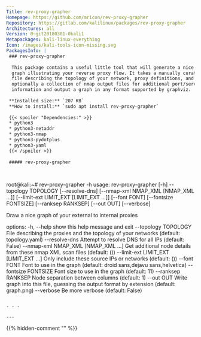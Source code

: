```yaml
---
Title: rev-proxy-grapher
Homepage: https://github.com/mricon/rev-proxy-grapher
Repository: https://gitlab.com/kalilinux/packages/rev-proxy-grapher
Architectures: all
Version: 0~git20180301-0kali1
Metapackages: kali-linux-everything 
Icon: /images/kali-tools-icon-missing.svg
PackagesInfo: |
 ### rev-proxy-grapher
 
  This package contains a useful little tool that will generate a nice graphviz
  graph illustrating your reverse proxy flow. It takes a manually curated YAML
  file describing the topology of your network, proxy definitions, and
  optionally a collection of nmap output files for additional port/service
  information and output a graph in any format supported by graphviz.
 
 **Installed size:** `207 KB`  
 **How to install:** `sudo apt install rev-proxy-grapher`  
 
 {{< spoiler "Dependencies:" >}}
 * python3
 * python3-netaddr
 * python3-nmap
 * python3-pydotplus
 * python3-yaml
 {{< /spoiler >}}
 
 ##### rev-proxy-grapher
 
 
 ```
 root@kali:~# rev-proxy-grapher -h
 usage: rev-proxy-grapher [-h] --topology TOPOLOGY [--resolve-dns]
                          [--nmap-xml NMAP_XML [NMAP_XML ...]]
                          [--limit-ext LIMIT_EXT [LIMIT_EXT ...]] [--font FONT]
                          [--fontsize FONTSIZE] [--ranksep RANKSEP] [--out OUT]
                          [--verbose]
 
 Draw a nice graph of your external to internal proxies
 
 options:
   -h, --help            show this help message and exit
   --topology TOPOLOGY   File describing the proxies and the topology of your
                         networks (default: topology.yaml)
   --resolve-dns         Attempt to resolve DNS for all IPs (default: False)
   --nmap-xml NMAP_XML [NMAP_XML ...]
                         Get additional node details from these nmap XML scan
                         files (default: ())
   --limit-ext LIMIT_EXT [LIMIT_EXT ...]
                         Only include these source IPs or networks (default:
                         ())
   --font FONT           Font to use in the graph (default: droid sans,dejavu
                         sans,helvetica)
   --fontsize FONTSIZE   Font size to use in the graph (default: 11)
   --ranksep RANKSEP     Node separation between columns (default: 1)
   --out OUT             Write graph into this file, guessing the output format
                         by extension (default: graph.png)
   --verbose             Be more verbose (default: False)
 ```
 
 - - -
 
---
```

{{% hidden-comment "<!--Do not edit anything above this line-->" %}}
